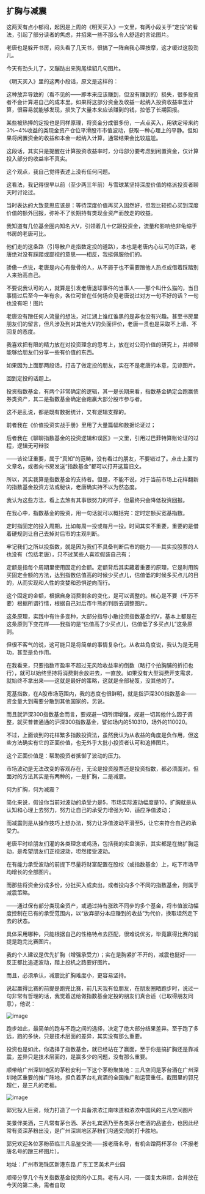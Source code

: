 ## 扩胸与减震
这两天有点小郁闷，起因是上周的《明天买入》一文里，有两小段关于“定投”的看法，引起了部分读者的焦虑，并招来一些不那么令人舒适的言论图片。 

老唐也是躲开书房，闷头看了几天书，很搞了一阵自我心理按摩，这才缓过这股劲儿。

今天有劲头儿了，又蹦跶出来狗尾续貂几句图片。 

《明天买入》里的这两小段话，原文是这样的： 


这种放弃导致的（看不见的——即本来应该赚到，但没有赚到的）损失，很多投资者不会计算进自己的成本里。如果将这部分资金及收益一起纳入投资收益率里计算，很容易就能够发现，损失了大量本来应该赚到的钱，拉低了长期回报。 

某些被热捧的定投也是同样原理，将资金分成很多份，一点点买入，用铁定带来约3%~4%收益的类现金资产仓位平滑股市市值波动，获取一种心理上的平静。但如果将闲置资金的收益和本金一起纳入计算，通常结果会比较尴尬。 

这段话，其实只是提醒在计算投资收益率时，分母部分要考虑到闲置资金，仅计算投入部分的收益率不真实。



这个观点，我自己觉得表述上没有任何问题。

 

这看法，我记得很早以前（至少两三年前）与雪球某坚持深度价值的格派投资者聊天时讨论过。

当时表达的大致意思应该是：等待深度价值再买入固然好，但我比较担心买到深度价值的额外回报，弥补不了长期持有类现金资产而放走的收益。 

我知道有几位基金圈内知名大V，引领着几十亿跟投资金，流量和影响绝非龟缩于书房的老唐可比。

他们走的这条路（引导散户走指数定投的道路），本也是老唐内心认可的正路，老唐绝对没有踩踏或鄙视的意思——相反，我挺佩服他们的。 

骄傲一点说，老唐是内心有傲骨的人，从不屑于也不需要蹭他人热点或借着踩踏别人来抬高自己。

不要说我认可的人，就算是引发老唐退球事件的当事人——那个叫什么猫的，当日事情过后至今一年有余，各位可曾在任何场合见老唐说过对方一句不好的话？一句也没有吧！图片 

老唐没有蹭任何人流量的想法，对江湖上谁红谁黑的是非也没有兴趣。甚至书房里朋友们的留言，但凡涉及到对其他大V的负面评价，老唐一贯也是采取不上墙、不回复的态度。 

我喜欢把有限的精力放在对投资理念的思考上，放在对公司价值的研究上，并顺带能够给朋友们分享一些有价值的东西。

如果因为上面那两段话，打击了做定投的朋友，实在不是老唐的本意，见谅图片。 

回到定投的话题上。 


投资指数基金，有两个非常确定的逻辑，其一是长期来看，指数基金确定会跑赢债券类资产，其二是指数基金确定会跑赢大部分股市参与者。 

这不是乱说，都是既有数据统计，又有逻辑支撑的。

前者我在《价值投资实战手册》里用了大量篇幅和数据论证过；

后者我在《聊聊指数基金的投资逻辑和误区》一文里，引用过巴菲特算账论证的过程，逻辑无可辩驳

——该论证重要，属于“真知”的范畴，没有看过的朋友，不要错过了。点击上面的文章名，或者向书房发送“指数基金”都可以打开这篇旧文。 

所以，其实我算是指数基金的支持者。但是，不能不说，对于当前市场上花样翻新的指数基金投资方法或秘诀，老唐确实持不以为然态度。

我认为这些方法，看上去煞有其事很努力的样子，但最终只会降低投资回报。 

在我心中，指数基金的投资，用一句话就可以概括完：定时定额买宽基指数。 

定时指固定的投入周期，比如每周一投或每月一投。时间其实不重要，重要的是借着硬规则让自己去掉对后市的主观判断。

牢记我们之所以投指数，就是因为我们不具备判断后市的能力——其实投股票的人也没有（包括老唐），只不过某些人喜欢假装自己有； 

定额是指每个周期里使用固定的金额。定额背后其实藏着重要的原理，它是利用购买固定金额的方法，达到指数估值高的时候少买点儿，估值低的时候多买点儿的目的，从而实现和人性的贪婪和恐惧逆向而行。 

这个固定的金额，根据自身消费剩余的变化，是可以调整的。核心是不要（千万不要）根据所谓行情，根据自己对后市牛熊的判断去调整图片。 

这条原理，实践中有许多变种，大部分指导小散投资指数基金的V，基本上都是在这条原则下变花样——我指的是“估值高了少买点儿，估值低了多买点儿”这条原则。 

但很不客气的说，这可能只是将简单的事情复杂化。从收益角度说，我认为是无用功，甚至是负作用。 

在我看来，只要指数市盈率不超过无风险收益率的倒数（略打个拍胸脯的折扣也行），就可以始终坚持将消费剩余放进去，一直放。如果没有大型消费开支需求，就始终不拿出来——这就是最好的策略，这就是全部秘笈，没其他的了。 

宽基指数，在A股市场范围内，我的态度也很鲜明，就是指沪深300指数基金——资金量大到需要分散到其他国家的，另说。

而且就沪深300指数基金而言，要规避一切所谓增强，规避一切其他什么因子调整，就买普普通通的沪深300指数基金，譬如场内的510310，场外的110020。 


不过，上面谈到的花样繁多指数投资法，虽然我认为从收益的角度是负作用，但这些方法确实有它的正面价值，也无外乎大批小投资者认可和追捧图片。

这个正面价值是：帮助投资者抵御了波动的压力。 

市场波动是无法改变的客观存在，无论是投资股票还是投资指数，都必须面对。但面对的方法其实是有两种的，一是扩胸，二是减震。 

何为扩胸，何为减震？

简化来说，假设你当前对波动的承受力是5，市场实际波动幅度是10，扩胸就是从认知和心理上去努力，努力让自己的承受力增强为10，适应净值波动；

而减震则是从操作技巧上想办法，努力让净值波动平滑至5，让它来符合自己的承受力。 

老唐平时给朋友们灌的各类理念或鸡汤，包括我的实盘演示，其实都是在搞扩胸运动，是希望朋友们正视波动，坦然接受波动。

在有能力承受波动的前提下尽量将财富配置在股权（或指数基金）上，吃下市场平均增长的全部图片。 

而那些将资金分成多份，分批买入或卖出，或者投向多个不同的指数基金，则属于减震策略。

——通过保有部分类现金资产，或通过持有涨跌不同步的多个基金，将市值波动幅度控制在已有的承受范围内，以“放弃部分本应赚到的收益”为代价，换取坦然走下去的状态。 

具体采用哪种，只能根据自己的性格特点去匹配，很难说优劣，毕竟赢得比赛的前提是跑完比赛图片。 

我的个人建议是优先扩胸（增强承受力）；实在是胸紧扩不开的，减震也挺好——反正都比追逐波动，踏上投机之路要好图片。

而且，必须承认，减震比扩胸难度小，更容易坚持。 

说起赢得比赛的前提是跑完比赛，前几天我有位朋友，在朋友圈晒跑步时，说过一句非常有哲理的话，我觉着送给做指数基金定投的朋友们真合适（已取得朋友同意），他说： 

![image](https://github.com/fengyumozhu/tsf/assets/6201828/60874bff-cb21-4173-a35e-875c762f2e5e)


跑步如此，最简单的跑与不跑之间的选择，决定了绝大部分结果差异。至于跑了多远，跑的多快，只是技术层面的差异，其实没有那么重要。

投资也是如此，你选择了指数基金，就已经站在了赢面，至于你是搞扩胸还是靠减震，差异只是技术层面的，是赢多少的问题，没有那么重要。 

顺带给广州深圳地区的茅粉安利一下这个茅粉聚集地：三凡空间是茅台酒在广州深圳地区重要的推广阵地，担负着茅台礼宾酒的全国推广和运营重任。截图里的郭兄超仁，是三凡的老板。

![image](https://github.com/fengyumozhu/tsf/assets/6201828/27dcafef-7702-4988-82ba-23f0bbb03848)


郭兄投入巨资，倾力打造了一个具备浓浓江南味道和浓浓中国风的三凡空间图片

美景伴美酒，三凡常有茅台酒、茅台礼宾酒乃至各类茅台老酒的品鉴会，也因此经常有资深茅粉出没，是广州深圳地区茅粉们沟通交流的打卡胜地。 

郭兄欢迎各位茅粉莅临三凡品鉴交流——报老唐名号，有机会蹭两杯茅台（不报老唐名号的蹭三杯图片）。

地址：广州市海珠区新港东路 广东工艺美术产业园 

顺带分享几个有关指数基金投资的小工具。老有人问，一一回复太麻烦，合并放在今天的第二条，需者自取
